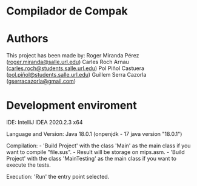 # Compilador de Compak

# Authors
This project has been made by:
Roger Miranda Pérez (roger.miranda@salle.url.edu)
Carles Roch Arnau (carles.roch@students.salle.url.edu)
Pol Piñol Castuera (pol.piñol@students.salle.url.edu)
Guillem Serra Cazorla (gserracazorla@gmail.com)

# Development enviroment

IDE: IntelliJ IDEA 2020.2.3 x64

Language and Version: Java 18.0.1 (onpenjdk - 17 java version "18.0.1")

Compilation: - 'Build Project' with the class 'Main' as the main class if you want to compile "file.sus".
             - Result will be storage on mips.asm.
             - 'Build Project' with the class 'MainTesting' as the main class if you want to execute the tests.

Execution: 'Run' the entry point selected.